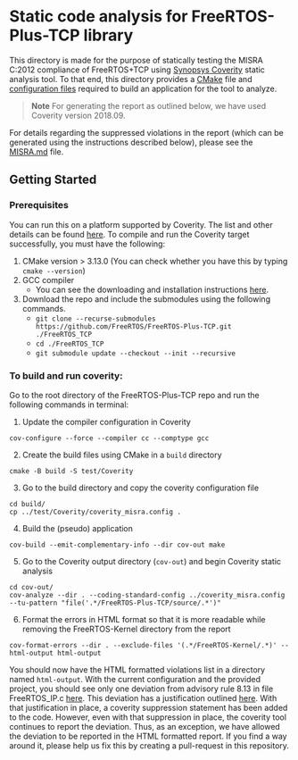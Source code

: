 # Static code analysis for FreeRTOS-Plus-TCP library
This directory is made for the purpose of statically testing the MISRA C:2012 compliance of FreeRTOS+TCP using
[Synopsys Coverity](https://www.synopsys.com/software-integrity/security-testing/static-analysis-sast.html) static analysis tool.
To that end, this directory provides a [CMake](https://github.com/FreeRTOS/FreeRTOS-Plus-TCP/blob/main/test/Coverity/CMakeLists.txt)
file and [configuration files](https://github.com/FreeRTOS/FreeRTOS-Plus-TCP/tree/main/test/Coverity/ConfigFiles) required to build
an application for the tool to analyze.

> **Note**
For generating the report as outlined below, we have used Coverity version 2018.09.

For details regarding the suppressed violations in the report (which can be generated using the instructions described below), please
see the [MISRA.md](https://github.com/FreeRTOS/FreeRTOS-Plus-TCP/blob/main/MISRA.md) file.

## Getting Started
### Prerequisites
You can run this on a platform supported by Coverity. The list and other details can be found [here](https://documentation.blackduck.com/bundle/coverity-docs/page/deploy-install-guide/topics/supported_platforms_for_coverity_analysis.html).
To compile and run the Coverity target successfully, you must have the following:

1. CMake version > 3.13.0 (You can check whether you have this by typing `cmake --version`)
2. GCC compiler
    - You can see the downloading and installation instructions [here](https://gcc.gnu.org/install/).
3. Download the repo and include the submodules using the following commands.
    - `git clone --recurse-submodules https://github.com/FreeRTOS/FreeRTOS-Plus-TCP.git ./FreeRTOS_TCP`
    - `cd ./FreeRTOS_TCP`
    - `git submodule update --checkout --init --recursive`

### To build and run coverity:
Go to the root directory of the FreeRTOS-Plus-TCP repo and run the following commands in terminal:
1. Update the compiler configuration in Coverity
  ~~~
  cov-configure --force --compiler cc --comptype gcc
  ~~~
2. Create the build files using CMake in a `build` directory
  ~~~
  cmake -B build -S test/Coverity
  ~~~
3. Go to the build directory and copy the coverity configuration file
  ~~~
  cd build/
  cp ../test/Coverity/coverity_misra.config .
  ~~~
4. Build the (pseudo) application
  ~~~
  cov-build --emit-complementary-info --dir cov-out make
  ~~~
5. Go to the Coverity output directory (`cov-out`) and begin Coverity static analysis
  ~~~
  cd cov-out/
  cov-analyze --dir . --coding-standard-config ../coverity_misra.config --tu-pattern "file('.*/FreeRTOS-Plus-TCP/source/.*')"
  ~~~
6. Format the errors in HTML format so that it is more readable while removing the FreeRTOS-Kernel directory from the report
  ~~~
  cov-format-errors --dir . --exclude-files '(.*/FreeRTOS-Kernel/.*)' --html-output html-output
  ~~~

You should now have the HTML formatted violations list in a directory named `html-output`.
With the current configuration and the provided project, you should see only one deviation from advisory rule 8.13 in file
FreeRTOS_IP.c [here](https://github.com/FreeRTOS/FreeRTOS-Plus-TCP/blob/4ac10c84a384f0414f4aec0d4be0ee7c345f2f8b/source/FreeRTOS_IP.c#L236).
This deviation has a justification outlined [here](https://github.com/FreeRTOS/FreeRTOS-Plus-TCP/blob/main/MISRA.md#rule-813). With
that justification in place, a coverity suppression statement has been added to the code. However, even with that suppression in
place, the coverity tool continues to report the deviation. Thus, as an exception, we have allowed the deviation to be reported in
the HTML formatted report. If you find a way around it, please help us fix this by creating a pull-request in this repository.
